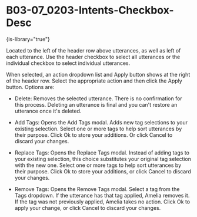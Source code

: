 # B03-07_0203-Intents-Checkbox-Desc

{is-library="true"}

<snippet id="B03-07_0203-Intents-Checkbox-Desc_snippet">



Located to the left of the header row above utterances, as well as left of each utterance. Use the header checkbox to select all utterances or the individual checkbox to select individual utterances.

When selected, an action dropdown list and Apply button shows at the right of the header row. Select the appropriate action and then click the Apply button. Options are:

* Delete: Removes the selected utterance. There is no confirmation for this process. Deleting an utterance is final and you can't restore an utterance once it's deleted.

* Add Tags: Opens the Add Tags modal. Adds new tag selections to your existing selection. Select one or more tags to help sort utterances by their purpose. Click Ok to store your additions. Or click Cancel to discard your changes.

* Replace Tags: Opens the Replace Tags modal. Instead of adding tags to your existing selection, this choice substitutes your original tag selection with the new one. Select one or more tags to help sort utterances by their purpose. Click Ok to store your additions, or click Cancel to discard your changes.

* Remove Tags: Opens the Remove Tags modal. Select a tag from the Tags dropdown. If the utterance has that tag applied, Amelia removes it. If the tag was not previously applied, Amelia takes no action. Click Ok to apply your change, or click Cancel to discard your changes.



</snippet>